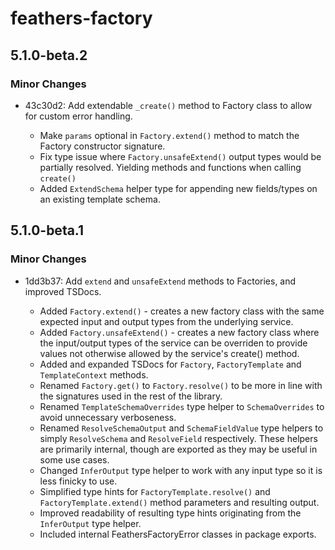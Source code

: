 # feathers-factory

## 5.1.0-beta.2

### Minor Changes

- 43c30d2: Add extendable `_create()` method to Factory class to allow for custom error handling.

  - Make `params` optional in `Factory.extend()` method to match the Factory constructor signature.
  - Fix type issue where `Factory.unsafeExtend()` output types would be partially resolved. Yielding methods and functions when calling `create()`
  - Added `ExtendSchema` helper type for appending new fields/types on an existing template schema.

## 5.1.0-beta.1

### Minor Changes

- 1dd3b37: Add `extend` and `unsafeExtend` methods to Factories, and improved TSDocs.

  - Added `Factory.extend()` - creates a new factory class with the same expected input and output types from the underlying service.
  - Added `Factory.unsafeExtend()` - creates a new factory class where the input/output types of the service can be overriden to provide values not otherwise allowed by the service's create() method.
  - Added and expanded TSDocs for `Factory`, `FactoryTemplate` and `TemplateContext` methods.
  - Renamed `Factory.get()` to `Factory.resolve()` to be more in line with the signatures used in the rest of the library.
  - Renamed `TemplateSchemaOverrides` type helper to `SchemaOverrides` to avoid unnecessary verboseness.
  - Renamed `ResolveSchemaOutput` and `SchemaFieldValue` type helpers to simply `ResolveSchema` and `ResolveField` respectively. These helpers are primarily internal, though are exported as they may be useful in some use cases.
  - Changed `InferOutput` type helper to work with any input type so it is less finicky to use.
  - Simplified type hints for `FactoryTemplate.resolve()` and `FactoryTemplate.extend()` method parameters and resulting output.
  - Improved readability of resulting type hints originating from the `InferOutput` type helper.
  - Included internal FeathersFactoryError classes in package exports.
